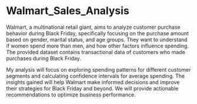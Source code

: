 # Walmart_Sales_Analysis
Walmart, a multinational retail giant, aims to analyze customer purchase behavior during Black Friday, specifically focusing on the purchase amount based on gender, marital status, and age groups. They want to understand if women spend more than men, and how other factors influence spending. The provided dataset contains transactional data of customers who made purchases during Black Friday.

My analysis will focus on exploring spending patterns for different customer segments and calculating confidence intervals for average spending. The insights gained will help Walmart make informed decisions and improve their strategies for Black Friday and beyond. We will provide actionable recommendations to optimize business performance.
